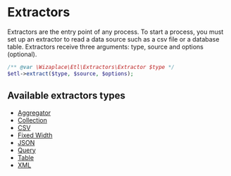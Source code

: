# Extractors

Extractors are the entry point of any process. To start a process, you must set up an extractor to read a data source such as a csv file or a database table. Extractors receive three arguments: type, source and options (optional).

```php
/** @var \Wizaplace\Etl\Extractors\Extractor $type */
$etl->extract($type, $source, $options);
```

## Available extractors types

* [Aggregator](Aggregator.md)
* [Collection](Collection.md)
* [CSV](Csv.md)
* [Fixed Width](FixedWidth.md)
* [JSON](Json.md)
* [Query](Query.md)
* [Table](Table.md)
* [XML](Xml.md)

